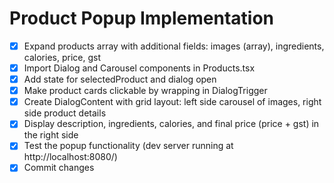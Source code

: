 # Product Popup Implementation

- [x] Expand products array with additional fields: images (array), ingredients, calories, price, gst
- [x] Import Dialog and Carousel components in Products.tsx
- [x] Add state for selectedProduct and dialog open
- [x] Make product cards clickable by wrapping in DialogTrigger
- [x] Create DialogContent with grid layout: left side carousel of images, right side product details
- [x] Display description, ingredients, calories, and final price (price + gst) in the right side
- [x] Test the popup functionality (dev server running at http://localhost:8080/)
- [x] Commit changes
